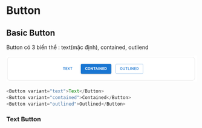 # Button

## Basic Button

Button có 3 biến thể : text(mặc định), contained, outliend

![basic btn!](/img/basic-btn.png)

```ts
<Button variant="text">Text</Button>
<Button variant="contained">Contained</Button>
<Button variant="outlined">Outlined</Button>
```

### Text Button
